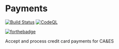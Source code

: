 # Payments

[![Build Status](https://dev.azure.com/ucdavis/payments/_apis/build/status/ucdavis.payments?branchName=refs%2Fpull%2F301%2Fmerge)](https://dev.azure.com/ucdavis/payments/_build/latest?definitionId=7&branchName=refs%2Fpull%2F301%2Fmerge)
[![CodeQL](https://github.com/ucdavis/payments/actions/workflows/codeql-analysis.yml/badge.svg)](https://github.com/ucdavis/payments/actions/workflows/codeql-analysis.yml)

[![forthebadge](https://forthebadge.com/images/badges/uses-html.svg)](https://forthebadge.com)

Accept and process credit card payments for CA&ES

